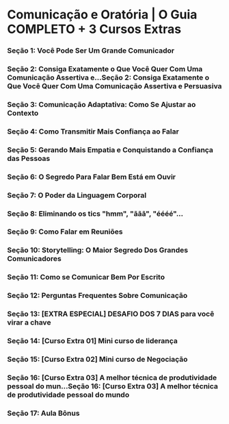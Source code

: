 # Comunicação e Oratória | O Guia COMPLETO + 3 Cursos Extras


### Seção 1: Você Pode Ser Um Grande Comunicador

### Seção 2: Consiga Exatamente o Que Você Quer Com Uma Comunicação Assertiva e…Seção 2: Consiga Exatamente o Que Você Quer Com Uma Comunicação Assertiva e Persuasiva

### Seção 3: Comunicação Adaptativa: Como Se Ajustar ao Contexto

### Seção 4: Como Transmitir Mais Confiança ao Falar

### Seção 5: Gerando Mais Empatia e Conquistando a Confiança das Pessoas

### Seção 6: O Segredo Para Falar Bem Está em Ouvir

### Seção 7: O Poder da Linguagem Corporal

### Seção 8: Eliminando os tics "hmm", "ããã", "éééé"...

### Seção 9: Como Falar em Reuniões

### Seção 10: Storytelling: O Maior Segredo Dos Grandes Comunicadores

### Seção 11: Como se Comunicar Bem Por Escrito

### Seção 12: Perguntas Frequentes Sobre Comunicação

### Seção 13: [EXTRA ESPECIAL] DESAFIO DOS 7 DIAS para você virar a chave

### Seção 14: [Curso Extra 01] Mini curso de liderança

### Seção 15: [Curso Extra 02] Mini curso de Negociação

### Seção 16: [Curso Extra 03] A melhor técnica de produtividade pessoal do mun…Seção 16: [Curso Extra 03] A melhor técnica de produtividade pessoal do mundo

### Seção 17: Aula Bônus
